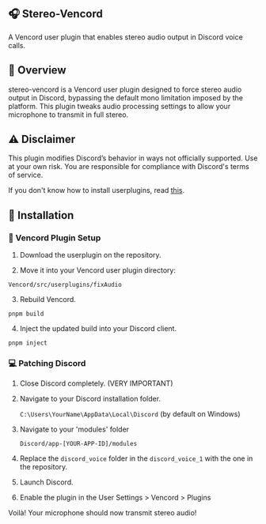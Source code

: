 ## 🎧 Stereo-Vencord

A Vencord user plugin that enables stereo audio output in Discord voice calls.

## 🚀 Overview

stereo-vencord is a Vencord user plugin designed to force stereo audio output in Discord, bypassing the default mono limitation imposed by the platform. This plugin tweaks audio processing settings to allow your microphone to transmit in full stereo.

## ⚠️ Disclaimer

This plugin modifies Discord’s behavior in ways not officially supported. Use at your own risk.
You are responsible for compliance with Discord's terms of service.

If you don't know how to install userplugins, read [this](https://docs.vencord.dev/installing/custom-plugins/).

## 🧩 Installation

### 🔌 Vencord Plugin Setup

1. Download the userplugin on the repository.

2. Move it into your Vencord user plugin directory:

`Vencord/src/userplugins/fixAudio`

3. Rebuild Vencord.

```batch
pnpm build
```

4. Inject the updated build into your Discord client.

```batch
pnpm inject
```

### 💻 Patching Discord

1. Close Discord completely. (VERY IMPORTANT)

2. Navigate to your Discord installation folder.

   `C:\Users\YourName\AppData\Local\Discord`
   (by default on Windows)

3. Navigate to your 'modules' folder

   `Discord/app-[YOUR-APP-ID]/modules`

4. Replace the `discord_voice` folder in the `discord_voice_1` with the one in the repository.

5. Launch Discord.

6. Enable the plugin in the User Settings > Vencord > Plugins

Voilà! Your microphone should now transmit stereo audio!
